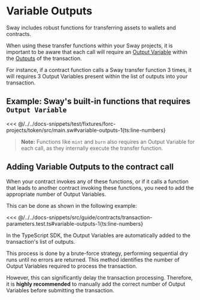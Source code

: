 # Variable Outputs

Sway includes robust functions for transferring assets to wallets and contracts.

When using these transfer functions within your Sway projects, it is important to be aware that each call will require an [Output Variable](https://specs.fuel.network/master/tx-format/output.html#outputvariable) within the [Outputs](https://specs.fuel.network/master/tx-format/output.html) of the transaction.

For instance, if a contract function calls a Sway transfer function 3 times, it will requires 3 Output Variables present within the list of outputs into your transaction.

## Example: Sway's built-in functions that requires `Output Variable`

<<< @/../../docs-snippets/test/fixtures/forc-projects/token/src/main.sw#variable-outputs-1{ts:line-numbers}

> **Note:** Functions like `mint` and `burn` also requires an Output Variable for each call, as they internally execute the transfer function.

## Adding Variable Outputs to the contract call

When your contract invokes any of these functions, or if it calls a function that leads to another contract invoking these functions, you need to add the appropriate number of Output Variables.

This can be done as shown in the following example:

<<< @/../../docs-snippets/src/guide/contracts/transaction-parameters.test.ts#variable-outputs-1{ts:line-numbers}

In the TypeScript SDK, the Output Variables are automatically added to the transaction's list of outputs.

This process is done by a brute-force strategy, performing sequential dry runs until no errors are returned. This method identifies the number of Output Variables required to process the transaction.

However, this can significantly delay the transaction processing. Therefore, it is **highly recommended** to manually add the correct number of Output Variables before submitting the transaction.
